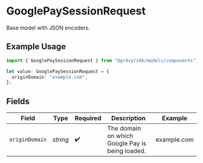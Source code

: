 # GooglePaySessionRequest

Base model with JSON encoders.

## Example Usage

```typescript
import { GooglePaySessionRequest } from "@gr4vy/sdk/models/components";

let value: GooglePaySessionRequest = {
  originDomain: "example.com",
};
```

## Fields

| Field                                           | Type                                            | Required                                        | Description                                     | Example                                         |
| ----------------------------------------------- | ----------------------------------------------- | ----------------------------------------------- | ----------------------------------------------- | ----------------------------------------------- |
| `originDomain`                                  | *string*                                        | :heavy_check_mark:                              | The domain on which Google Pay is being loaded. | example.com                                     |